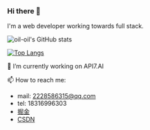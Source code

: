 ### Hi there 👋

I'm a web developer working towards full stack.
  
![oil-oil's GitHub stats](https://github-readme-stats.vercel.app/api?username=oil-oil&bg_color=30,32CCBC,90F7EC&title_color=fff&text_color=fff)

[![Top Langs](https://github-readme-stats.vercel.app/api/top-langs/?username=oil-oil&layout=compact)](https://github.com/anuraghazra/github-readme-stats)


🔭 I’m currently working on API7.AI

📫 How to reach me: 
- mail: 2228586315@qq.com
- tel: 18316996303
- [掘金](https://juejin.cn/user/2384177081367998)
- [CSDN](https://blog.csdn.net/weixin_47077674)
<!--
**oil-oil/oil-oil** is a ✨ _special_ ✨ repository because its `README.md` (this file) appears on your GitHub profile.

Here are some ideas to get you started:

- 🔭 I’m currently working on ...
- 🌱 I’m currently learning ...
- 👯 I’m looking to collaborate on ...
- 🤔 I’m looking for help with ...
- 💬 Ask me about ...
- 📫 How to reach me: ...
- 😄 Pronouns: ...
- ⚡ Fun fact: ...
-->

